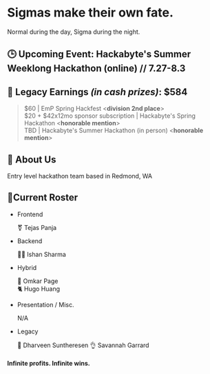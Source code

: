 # Sigmas make their own fate.

Normal during the day, Sigma during the night. 
## 🕒 Upcoming Event: Hackabyte's Summer Weeklong Hackathon (online) // 7.27-8.3

## 💸 Legacy Earnings ***(in cash prizes)***: $584
> $60 | EmP Spring Hackfest <**division 2nd place**>  
> $20 + $42x12mo sponsor subscription | Hackabyte's Spring Hackathon <**honorable mention**>  
> TBD | Hackabyte's Summer Hackathon (in person) <**honorable mention**>  


## 🗿 About Us
Entry level hackathon team based in Redmond, WA  






## 🤫Current Roster


- Frontend

    ⚧️ Tejas Panja

- Backend

    🧏‍♂️ Ishan Sharma

- Hybrid

    🐐 Omkar Page  
    🐈 Hugo Huang

- Presentation / Misc.  
    
    N/A

- Legacy  

    🙊 Dharveen Suntheresen
    👌 Savannah Garrard


#### Infinite profits. Infinite wins.
